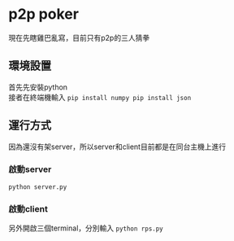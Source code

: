 # p2p poker
現在先瞎雞巴亂寫，目前只有p2p的三人猜拳
## 環境設置
首先先安裝python <br/>
接者在終端機輸入
``
pip install numpy
pip install json
``
## 運行方式
因為還沒有架server，所以server和client目前都是在同台主機上進行 <br/>
### 啟動server
``
python server.py
``
### 啟動client
另外開啟三個terminal，分別輸入
``
python rps.py
``

